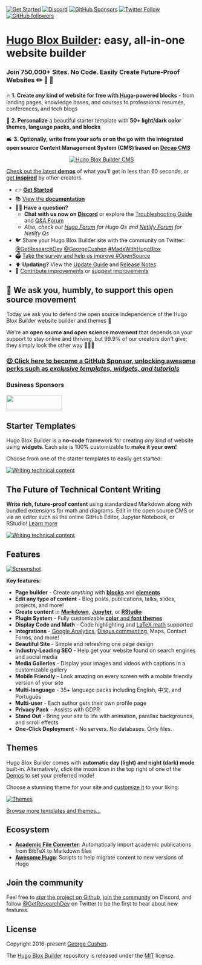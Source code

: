 

[![Get Started](https://img.shields.io/badge/-Get%20started-ff4655?style=for-the-badge)](https://hugoblox.com/templates/)
[![Discord](https://img.shields.io/discord/722225264733716590?style=for-the-badge)](https://discord.com/channels/722225264733716590/742892432458252370/742895548159492138)
[![GitHub Sponsors](https://img.shields.io/github/sponsors/gcushen?label=%E2%9D%A4%EF%B8%8F%20sponsor&style=for-the-badge)](https://github.com/sponsors/gcushen)
[![Twitter Follow](https://img.shields.io/twitter/follow/GetResearchDev?label=Follow%20on%20Twitter&style=for-the-badge)](https://twitter.com/GetResearchDev)
[![GitHub followers](https://img.shields.io/github/followers/gcushen?label=Follow%20on%20GH&style=for-the-badge)](https://github.com/gcushen)

# [Hugo Blox Builder](https://hugoblox.com): easy, all-in-one website builder

### Join 750,000+ Sites. No Code. Easily Create Future-Proof Websites ✏️ 📰 🚀

🔥 **1. Create _any_ kind of website for free with [Hugo](https://github.com/gohugoio/hugo)-powered blocks** - from landing pages, knowledge bases, and courses to professional resumés, conferences, and tech blogs

🎨 **2. Personalize** a beautiful starter template with **50+ light/dark color themes, language packs, and blocks**

🛋 **3. Optionally, write from your sofa or on the go with the integrated open source Content Management System (CMS) based on [Decap CMS](https://docs.hugoblox.com/getting-started/cms/decap/)**

<p style="text-align: center"><a href="https://hugoblox.com/templates/" target="_blank" rel="noopener"><img src="./.github/media/write-from-phone.gif" alt="Hugo Blox Builder CMS"></a></p>

[Check out the latest **demos**](https://hugoblox.com/templates/) of what you'll get in less than 60 seconds, or [get **inspired**](https://hugoblox.com/creators/) by other creators.

- 👉 [**Get Started**](https://hugoblox.com/templates/)
- 📚 [View the **documentation**](https://docs.hugoblox.com/)
- 🙋‍♀️ **Have a question?**
  - **Chat with us now on [Discord](https://discord.gg/z8wNYzb)** or explore the [Troubleshooting Guide](https://docs.hugoblox.com/reference/troubleshooting/) and [Q&A Forum](https://github.com/HugoBlox/hugo-blox-builder/discussions)
  - _Also, check out [Hugo Forum](https://discourse.gohugo.io) for Hugo Qs and [Netlify Forum](https://answers.netlify.com/) for Netlify Qs_
- 🐦 Share your Hugo Blox Builder site with the community on Twitter: [@GetResearchDev](https://twitter.com/GetResearchDev) [@GeorgeCushen](https://twitter.com/GeorgeCushen) [#MadeWithHugoBlox](https://twitter.com/search?q=%23MadeWithHugoBlox&src=typed_query)
- 🗳 [Take the survey and help us improve #OpenSource](https://forms.gle/NioD9VhUg7PNmdCAA)
- ⬆️ **Updating?** View the [Update Guide](https://docs.hugoblox.com/reference/update/) and [Release Notes](https://github.com/HugoBlox/hugo-blox-builder/releases)
- 🚀 [Contribute improvements](CONTRIBUTING.md) or [suggest improvements](https://github.com/HugoBlox/hugo-blox-builder/issues)

## 💙 We ask you, humbly, to support this open source movement

Today we ask you to defend the open source independence of the Hugo Blox Builder website builder and themes 🐧

We're an **open source and open science movement** that depends on your support to stay online and thriving, but 99.9% of our creators don't give; they simply look the other way 🤦🏻‍♀️

### [😍️ Click here to become a GitHub Sponsor, unlocking awesome perks such as _exclusive templates, widgets, and tutorials_](https://github.com/sponsors/gcushen)

### Business Sponsors

<div style="display: grid; column-gap: 50px; grid-template-columns: repeat(3, 1fr);">
  <div style="display: flex; align-items: center;">
    <a href="https://www.netlify.com/" target="_blank"><img src=".github/media/sponsors/netlify.svg" alt="" height="40" width="147" style="display: inline-block;"></a>
  </div>
  <div>
    <a href="https://github.com/sponsors/gcushen"><img src=".github/media/sponsors/your-logo-here.png" alt="" style="display: inline-block;"></a>
  </div>
</div>

## Starter Templates

Hugo Blox Builder is a **no-code** framework for creating _any_ kind of website using **widgets**. Each site is 100% customizable to **make it your own**!

Choose from one of the starter templates to easily get started:

[![Writing technical content](./.github/media/starters.webp)](https://hugoblox.com/templates/)

## The Future of Technical Content Writing

**Write rich, future-proof content** using standardized Markdown along with bundled extensions for math and diagrams. Edit in the open source CMS or via an editor such as the online GitHub Editor, Jupyter Notebook, or RStudio! [Learn more](https://docs.hugoblox.com/reference/markdown/)

[![Writing technical content](https://hugoblox.com/uploads/readmes/writing-technical-content.gif)](https://academic-demo.netlify.app/post/writing-technical-content/)

## Features

[![Screenshot](./.github/media/academic.png)](https://hugoblox.com/templates/)

**Key features:**

- **Page builder** - Create _anything_ with [**blocks**](https://docs.hugoblox.com/getting-started/page-builder/) and [**elements**](https://docs.hugoblox.com/reference/markdown/)
- **Edit any type of content** - Blog posts, publications, talks, slides, projects, and more!
- **Create content** in [**Markdown**](https://docs.hugoblox.com/reference/markdown/), [**Jupyter**](https://docs.hugoblox.com/getting-started/cms/), or [**RStudio**](https://docs.hugoblox.com/getting-started/cms/rstudio/)
- **Plugin System** - Fully customizable [**color** and **font themes**](https://docs.hugoblox.com/getting-started/customize/#appearance)
- **Display Code and Math** - Code highlighting and [LaTeX math](https://docs.hugoblox.com/reference/markdown/#math) supported
- **Integrations** - [Google Analytics](https://analytics.google.com), [Disqus commenting](https://disqus.com), Maps, Contact Forms, and more!
- **Beautiful Site** - Simple and refreshing one page design
- **Industry-Leading SEO** - Help get your website found on search engines and social media
- **Media Galleries** - Display your images and videos with captions in a customizable gallery
- **Mobile Friendly** - Look amazing on every screen with a mobile friendly version of your site
- **Multi-language** - 35+ language packs including English, 中文, and Português
- **Multi-user** - Each author gets their own profile page
- **Privacy Pack** - Assists with GDPR
- **Stand Out** - Bring your site to life with animation, parallax backgrounds, and scroll effects
- **One-Click Deployment** - No servers. No databases. Only files.

## Themes

Hugo Blox Builder comes with **automatic day (light) and night (dark) mode** built-in. Alternatively, click the moon icon in the top right of one of the [Demos](https://hugoblox.com/templates/) to set your preferred mode!

Choose a stunning theme for your site and [customize it](https://docs.hugoblox.com/getting-started/customize/#custom-theme) to your liking:

[![Themes](./.github/media/themes.png)](https://hugoblox.com/templates/)

[Browse more templates and themes...](https://hugoblox.com/templates/)

## Ecosystem

- [**Academic File Converter**](https://github.com/GetRD/academic-file-converter): Automatically import academic publications from BibTeX to Markdown files
- [**Awesome Hugo**](https://github.com/HugoBlox/awesome-hugo): Scripts to help migrate content to new versions of Hugo

## Join the community

Feel free to [_star_ the project on Github](https://github.com/HugoBlox/hugo-blox-builder), [join the community](https://discord.gg/z8wNYzb) on Discord, and follow [@GetResearchDev](https://twitter.com/GetResearchDev) on Twitter to be the first to hear about new features.

## License

Copyright 2016-present [George Cushen](https://georgecushen.com).

The [Hugo Blox Builder](https://github.com/HugoBlox/hugo-blox-builder/) repository is released under the [MIT](https://github.com/HugoBlox/hugo-blox-builder/blob/main/LICENSE.md) license.
